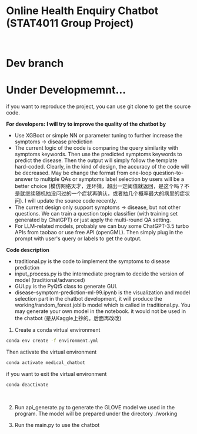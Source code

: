 # Online Health Enquiry Chatbot (STAT4011 Group Project)
<br>

# Dev branch
# Under Developmemnt...
if you want to reproduce the project, you can use git clone to get the source code.

**For developers: I will try to improve the quality of the chatbot by**
-  Use XGBoot or simple NN or parameter tuning to further increase the symptoms -> disease prediction
-  The current logic of the code is comparing the query similarity with symptoms keywords. Then use the predicted symptoms keywords to predict the disease. Then the output will simply follow the template hard-coded. Clearly, in the kind of design, the accuracy of the code will be decreased. May be change the format from one-loop question-to-answer to multiple QAs or symptoms label selection by users will be a better choice (模仿网络天才，连环猜，超出一定阈值就返回，是这个吗？不是就继续随机抽没问过的一个症状再确认，或者抽几个概率最大的病里的症状问). I will update the source code recently.
-  The current design only support symptoms -> disease, but not other questions. We can train a question topic classifier (with training set generated by ChatGPT) or just apply the multi-round QA setting.
-  For LLM-related models, probably we can buy some ChatGPT-3.5 turbo APIs from taobao or use free API (openGML). Then simply plug in the prompt with user's query or labels to get the output.

**Code description**
- traditional.py is the code to implement the symptoms to disease prediction
- input_process.py is the intermediate program to decide the version of model (traditional/advanced)
- GUI.py is the PyQt5 class to generate GUI.
- disease-symptom-prediction-ml-99.ipynb is the visualization and model selection part in the chatbot development,
  it will produce the working/random_forest.joblib model which is called in traditional.py. You may generate your own model in the notebook.
  it would not be used in the chatbot
  (是从Kaggle上抄的。后面再改改)


1. Create a conda virtual environment
```bash
conda env create -f environment.yml
```
Then activate the virtual environment
```bash
conda activate medical_chatbot
```
if you want to exit the virtual environment
```bash
conda deactivate
```
<br>

2. Run api_generate.py to generate the GLOVE model we used in the program. The model will be prepared under the directory ./working

3. Run the main.py to use the chatbot

